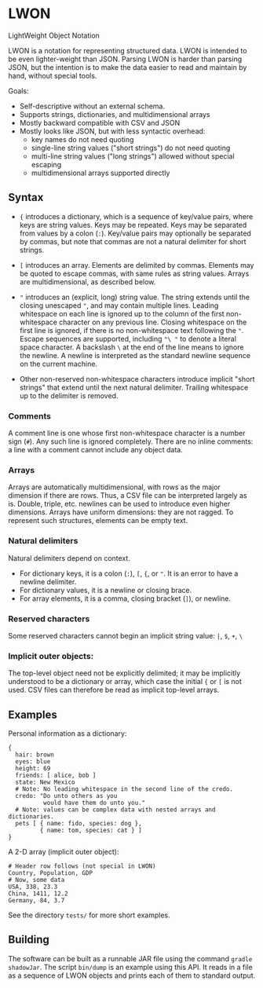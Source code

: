 # LWON

LightWeight Object Notation

LWON is a notation for representing structured data. LWON is intended to be even lighter-weight than JSON.
Parsing LWON is harder than parsing JSON, but the intention is to make the data easier to read and
maintain by hand, without special tools.

Goals:

- Self-descriptive without an external schema.
- Supports strings, dictionaries, and multidimensional arrays
- Mostly backward compatible with CSV and JSON
- Mostly looks like JSON, but with less syntactic overhead:
    - key names do not need quoting
    - single-line string values ("short strings") do not need quoting
    - multi-line string values ("long strings") allowed without special escaping
    - multidimensional arrays supported directly 

## Syntax

* `{` introduces a dictionary, which is a sequence of key/value pairs, where keys
   are string values. Keys may be repeated. Keys may be separated from values
   by a colon (`:`). Key/value pairs may optionally be separated by commas,
   but note that commas are not a natural delimiter for short strings.

* `[` introduces an array. Elements are delimited by commas. Elements may be quoted to escape
   commas, with same rules as string values. Arrays are multidimensional, as described below.

* `"` introduces an (explicit, long) string value. The string extends until the closing unescaped `"`, and may contain multiple lines.
    Leading whitespace on each line is ignored up to the column of the first non-whitespace character on any previous line.
    Closing whitespace on the first line is ignored, if there is no non-whitespace text following the `"`.
    Escape sequences are supported, including `"\ "` to denote a literal
    space character. A backslash `\` at the end of the line means to ignore the newline.
    A newline is interpreted as the standard newline sequence on the current machine.

* Other non-reserved non-whitespace characters introduce implicit "short strings" that extend until the
  next natural delimiter. Trailing whitespace up to the delimiter is removed.

### Comments

A comment line is one whose first non-whitespace character is a number sign (`#`). Any such
line is ignored completely. There are no inline comments: a line with a comment cannot include
any object data.

### Arrays

Arrays are automatically multidimensional, with rows as the major
dimension if there are rows. Thus, a CSV file can be interpreted
largely as is. Double, triple, etc. newlines can be used to introduce
even higher dimensions. Arrays have uniform dimensions: they are not
ragged. To represent such structures, elements can be empty text.

### Natural delimiters

Natural delimiters depend on context.
- For dictionary keys, it is a colon (`:`), `[`, `{`, or `"`. It is an error
  to have a newline delimiter. 
- For dictionary values, it is a newline or closing brace.
- For array elements, it is a comma, closing bracket (`]`), or newline.

### Reserved characters

Some reserved characters cannot begin an implicit string value: `|`, `$`, `+`, `\`

### Implicit outer objects:

The top-level object need not be explicitly delimited; it may be
implicitly understood to be a dictionary or array, which case the
initial `{` or `[` is not used. CSV files can therefore be read as
implicit top-level arrays.

## Examples

Personal information as a dictionary:
```
{
  hair: brown
  eyes: blue
  height: 69
  friends: [ alice, bob ]
  state: New Mexico
  # Note: No leading whitespace in the second line of the credo.
  credo: "Do unto others as you
          would have them do unto you."
  # Note: values can be complex data with nested arrays and dictionaries.
  pets [ { name: fido, species: dog },
         { name: tom, species: cat } ]
}
```

A 2-D array (implicit outer object):
```
# Header row follows (not special in LWON)
Country, Population, GDP
# Now, some data
USA, 338, 23.3
China, 1411, 12.2
Germany, 84, 3.7
```

See the directory `tests/` for more short examples.

## Building

The software can be built as a runnable JAR file using the command `gradle shadowJar`. The script `bin/dump` is an example using this API. It reads in a file
as a sequence of LWON objects and prints each of them to standard output.
